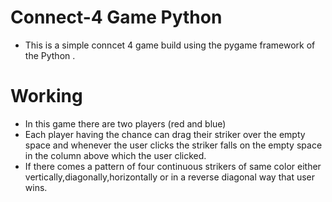 # Connect-4 Game Python

* This is a simple conncet 4 game build using the pygame framework of the Python . 

# Working

* In this game there are two players (red and blue)
* Each player having the chance can drag their striker over the empty space and whenever the user clicks the striker falls on the empty space in the column above which the user clicked. 
* If there comes a pattern of four continuous strikers of same color either vertically,diagonally,horizontally or in a reverse diagonal way that user wins.

